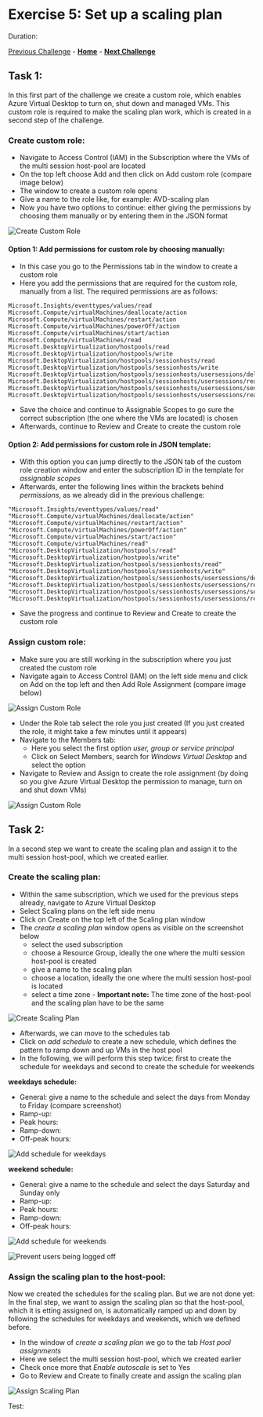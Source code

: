 # Exercise 5: Set up a scaling plan

Duration:


[Previous Challenge](./04-start-VM-on-connect-solution.md) - **[Home](../readme.md)** - **[Next Challenge](06-RDP-properties-solution.md)**

## Task 1:

In this first part of the challenge we create a custom role, which enables Azure Virtual Desktop to turn on, shut down and managed VMs. This custom role is required to make the scaling plan work, which is created in a second step of the challenge. 

### Create custom role:

- Navigate to Access Control (IAM) in the Subscription where the VMs of the multi session host-pool are located
- On the top left choose Add and then click on Add custom role (compare image below)
- The window to create a custom role opens
- Give a name to the role like, for example: AVD-scaling plan
- Now you have two options to continue: either giving the permissions by choosing them manually or by entering them in the JSON format

![Create Custom Role](../Images/04-custom_role_1.png)

#### Option 1: Add permissions for custom role by choosing manually:

-	In this case you go to the Permissions tab in the window to create a custom role
-	Here you add the permissions that are required for the custom role, manually from a list. The required permissions are as follows:
```
Microsoft.Insights/eventtypes/values/read
Microsoft.Compute/virtualMachines/deallocate/action
Microsoft.Compute/virtualMachines/restart/action
Microsoft.Compute/virtualMachines/powerOff/action
Microsoft.Compute/virtualMachines/start/action
Microsoft.Compute/virtualMachines/read
Microsoft.DesktopVirtualization/hostpools/read
Microsoft.DesktopVirtualization/hostpools/write
Microsoft.DesktopVirtualization/hostpools/sessionhosts/read
Microsoft.DesktopVirtualization/hostpools/sessionhosts/write
Microsoft.DesktopVirtualization/hostpools/sessionhosts/usersessions/delete
Microsoft.DesktopVirtualization/hostpools/sessionhosts/usersessions/read
Microsoft.DesktopVirtualization/hostpools/sessionhosts/usersessions/sendMessage/action
Microsoft.DesktopVirtualization/hostpools/sessionhosts/usersessions/read 
```
-	Save the choice and continue to Assignable Scopes to go sure the correct subscription (the one where the VMs are located) is chosen
-	Afterwards, continue to Review and Create to create the custom role

#### Option 2: Add permissions for custom role in JSON template:

-	With this option you can jump directly to the JSON tab of the custom role creation window and enter the subscription ID in the template for *assignable scopes* 
-	Afterwards, enter the following lines within the brackets behind *permissions*, as we already did in the previous challenge: 
```
"Microsoft.Insights/eventtypes/values/read"
"Microsoft.Compute/virtualMachines/deallocate/action"
"Microsoft.Compute/virtualMachines/restart/action"
"Microsoft.Compute/virtualMachines/powerOff/action"
"Microsoft.Compute/virtualMachines/start/action"
"Microsoft.Compute/virtualMachines/read"
"Microsoft.DesktopVirtualization/hostpools/read"
"Microsoft.DesktopVirtualization/hostpools/write"
"Microsoft.DesktopVirtualization/hostpools/sessionhosts/read"
"Microsoft.DesktopVirtualization/hostpools/sessionhosts/write"
"Microsoft.DesktopVirtualization/hostpools/sessionhosts/usersessions/delete"
"Microsoft.DesktopVirtualization/hostpools/sessionhosts/usersessions/read"
"Microsoft.DesktopVirtualization/hostpools/sessionhosts/usersessions/sendMessage/action"
"Microsoft.DesktopVirtualization/hostpools/sessionhosts/usersessions/read"
```
-	Save the progress and continue to Review and Create to create the custom role

### Assign custom role:

- Make sure you are still working in the subscription where you just created the custom role
- Navigate again to Access Control (IAM) on the left side menu and click on Add on the top left and then Add Role Assignment (compare image below)

![Assign Custom Role](../Images/04-custom_role_3.png)

- Under the Role tab select the role you just created (If you just created the role, it might take a few minutes until it appears)
- Navigate to the Members tab:
  - Here you select the first option *user, group or service principal* 
  - Click on Select Members, search for *Windows Virtual Desktop* and select the option
- Navigate to Review and Assign to create the role assignment (by doing so you give Azure Virtual Desktop the permission to manage, turn on and shut down VMs) 

![Assign Custom Role](../Images/04-custom_role_4.png)
 
## Task 2:

In a second step we want to create the scaling plan and assign it to the multi session host-pool, which we created earlier.

### Create the scaling plan:

- Within the same subscription, which we used for the previous steps already, navigate to Azure Virtual Desktop
- Select Scaling plans on the left side menu
- Click on Create on the top left of the Scaling plan window
- The *create a scaling plan* window opens as visible on the screenshot below
  - select the used subscription 
  - choose a Resource Group, ideally the one where the multi session host-pool is created 
  - give a name to the scaling plan
  - choose a location, ideally the one where the multi session host-pool is located 
  - select a time zone - **Important note:** The time zone of the host-pool and the scaling plan have to be the same

![Create Scaling Plan](../Images/05-scaling_plan_1.png)

- Afterwards, we can move to the schedules tab 
- Click on *add schedule* to create a new schedule, which defines the pattern to ramp down and up VMs in the host pool
- In the following, we will perform this step twice: first to create the schedule for weekdays and second to create the schedule for weekends

**weekdays schedule:**
- General: give a name to the schedule and select the days from Monday to Friday (compare screenshot) 
- Ramp-up: 
- Peak hours: 
- Ramp-down:
- Off-peak hours: 

![Add schedule for weekdays](../Images/05-scaling_plan_2.png)

**weekend schedule:**
- General: give a name to the schedule and select the days Saturday and Sunday only
- Ramp-up: 
- Peak hours: 
- Ramp-down:
- Off-peak hours: 

![Add schedule for weekends](../Images/05-scaling_plan_4.png)

![Prevent users being logged off](../Images/05-scaling_plan_3.png)

### Assign the scaling plan to the host-pool: 

Now we created the schedules for the scaling plan. But we are not done yet: In the final step, we want to assign the scaling plan so that the host-pool, which it is etting assigned on, is automatically ramped up and down by following the schedules for weekdays and weekends, which we defined before.

- In the window of *create a scaling plan* we go to the tab *Host pool assignments* 
- Here we select the multi session host-pool, which we created earlier
- Check once more that *Enable autoscale* is set to Yes
- Go to Review and Create to finally create and assign the scaling plan

![Assign Scaling Plan](../Images/05-scaling_plan_5.png)

Test: 
